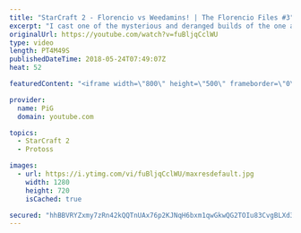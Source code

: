 ```yaml
---
title: "StarCraft 2 - Florencio vs Weedamins! | The Florencio Files #3"
excerpt: "I cast one of the mysterious and deranged builds of the one and only Florencio, the dude that invented the proxy nexus recall rush -- Watch live at https://www.twitch.tv/x5_pig"
originalUrl: https://youtube.com/watch?v=fuBljqCclWU
type: video
length: PT4M49S
publishedDateTime: 2018-05-24T07:49:07Z
heat: 52

featuredContent: "<iframe width=\"800\" height=\"500\" frameborder=\"0\" src=\"https://www.youtube.com/embed/fuBljqCclWU\" allow=\"accelerometer; autoplay; encrypted-media; gyroscope; picture-in-picture\" allowfullscreen></iframe>"

provider:
  name: PiG
  domain: youtube.com

topics:
  - StarCraft 2
  - Protoss

images:
  - url: https://i.ytimg.com/vi/fuBljqCclWU/maxresdefault.jpg
    width: 1280
    height: 720
    isCached: true

secured: "hhBBVRYZxmy7zRn42kQQTnUAx76p2KJNqH6bxm1qwGkwQG2TOIu83CvgBLXd3HV4G9VjbY1r5OTNmG3agzlEJXMFRLGT1oURgnUWxmyEQiM5fn94H6ulPtZgQto6s9Flyoq3+f2VECb3Eb+03pCWSvh+9zq42BXP1iGkpjaxAE7D2nC9z4vK5Qk3slkAX8GeiqOdlvV0YeD4nSkM44ZzRUwfk5Xw6sw84v38wqdkyKsq4IwHe9yLlRe9brnlINWq1inErlRjIT2Dm8B3+3EGBX+QiSgpYi9XxbOCUYQ3ZMftjJLENcgyzrtoLu+xBsLQGL4HwQpYhSgN15Y6FJhnorPkmCLphd9wREjF4+ESFkdpzU4hg+4wOeEHftdsO+It5Wfp9paJ61tz0oJLIUCf/I2jn2C+E7NeJHP7otZ5Iko=;DbUOrBM33+NFGVM896KbFw=="
---
```


